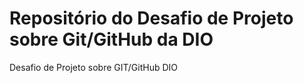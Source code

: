# Repositório do Desafio de Projeto sobre Git/GitHub da DIO
Desafio de Projeto sobre GIT/GitHub DIO
